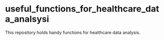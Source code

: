 # useful_functions_for_healthcare_data_analsysi
This repository holds handy functions for healthcare data analysis. 
